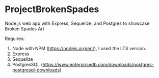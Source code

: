 # ProjectBrokenSpades
Node.js web app with Express, Sequelize, and Postgres to showcase Broken Spades Art

Requires:
  1. Node with NPM (https://nodejs.org/en/), I used the LTS version.
  2. Express
  3. Sequelize
  4. PostgresSQL (https://www.enterprisedb.com/downloads/postgres-postgresql-downloads)

